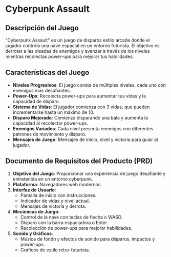 # Cyberpunk Assault

## Descripción del Juego

"Cyberpunk Assault" es un juego de disparos estilo arcade donde el jugador controla una nave espacial en un entorno futurista. El objetivo es derrotar a las oleadas de enemigos y avanzar a través de los niveles mientras recolectas power-ups para mejorar tus habilidades.

## Características del Juego

- **Niveles Progresivos**: El juego consta de múltiples niveles, cada uno con enemigos más desafiantes.
- **Power-Ups**: Recolecta power-ups para aumentar tus vidas y la capacidad de disparo.
- **Sistema de Vidas**: El jugador comienza con 3 vidas, que pueden incrementarse hasta un máximo de 10.
- **Disparo Mejorado**: Comienza disparando una bala y aumenta la capacidad al recolectar power-ups.
- **Enemigos Variados**: Cada nivel presenta enemigos con diferentes patrones de movimiento y disparo.
- **Mensajes de Juego**: Mensajes de inicio, nivel y victoria para guiar al jugador.

## Documento de Requisitos del Producto (PRD)

1. **Objetivo del Juego**: Proporcionar una experiencia de juego desafiante y entretenida en un entorno cyberpunk.
2. **Plataforma**: Navegadores web modernos.
3. **Interfaz de Usuario**: 
   - Pantalla de inicio con instrucciones.
   - Indicador de vidas y nivel actual.
   - Mensajes de victoria y derrota.
4. **Mecánicas de Juego**:
   - Control de la nave con teclas de flecha o WASD.
   - Disparo con la barra espaciadora o Enter.
   - Recolección de power-ups para mejorar habilidades.
5. **Sonido y Gráficos**:
   - Música de fondo y efectos de sonido para disparos, impactos y power-ups.
   - Gráficos de estilo retro-futurista.
